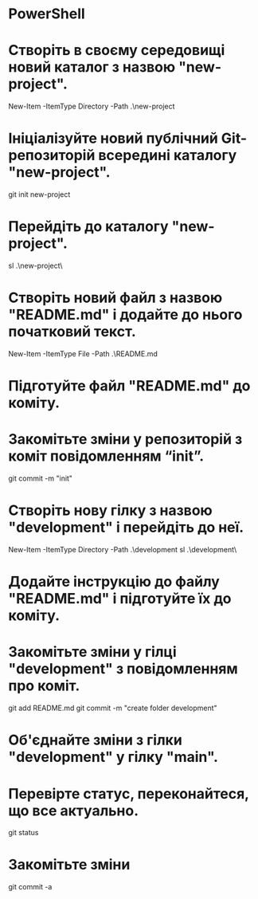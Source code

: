# PowerShell

# Створіть в своєму середовищі новий каталог з назвою "new-project".
New-Item -ItemType Directory -Path .\new-project

# Ініціалізуйте новий публічний Git-репозиторій всередині каталогу "new-project".
git init new-project

# Перейдіть до каталогу "new-project".
sl .\new-project\

# Створіть новий файл з назвою "README.md" і додайте до нього початковий текст.
New-Item -ItemType File -Path .\README.md

# Підготуйте файл "README.md" до коміту.
# Закомітьте зміни у репозиторій з коміт повідомленням “init”.
git commit -m "init"

# Створіть нову гілку з назвою "development" і перейдіть до неї.
New-Item -ItemType Directory -Path .\development
sl .\development\

# Додайте інструкцію до файлу "README.md" і підготуйте їх до коміту.
# Закомітьте зміни у гілці "development" з повідомленням про коміт.
git add README.md
git commit -m "create folder development"

# Об'єднайте зміни з гілки "development" у гілку "main".

# Перевірте статус, переконайтеся, що все актуально.
git status

# Закомітьте зміни
git commit -a